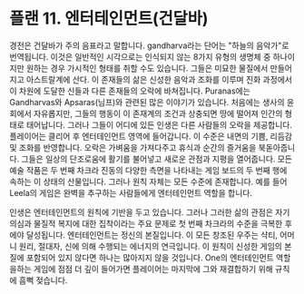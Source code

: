 # 플랜 11. 엔터테인먼트(건달바)

경전은 건달바가 주의 음표라고 말합니다. gandharva라는 단어는 "하늘의 음악가"로 번역됩니다. 이것은 일반적인 시각으로는 인식되지 않는 8가지 유형의 생명체 중 하나이지만 원하는 경우 가시적인 형태를 취할 수도 있습니다. 그들은 미묘한 물질에서 만들어지고 아스트랄계에 산다. 이 존재들의 삶은 신성한 음악과 조화를 이루며 진화 과정에서 이 차원에 도달한 신들과 다른 존재들의 오락에 바쳐집니다. Puranas에는 Gandharvas와 Apsaras(님프)와 관련된 많은 이야기가 있습니다. 처음에는 생사의 윤회에서 자유롭지만, 그들의 행동이 이 존재계의 조건과 상충되면 땅에 떨어져 인간의 형태로 태어납니다. 그러나 그들이 어디에 있든 인생은 다른 사람들의 오락을 제공합니다. 플레이어는 클리어 후 엔터테인먼트 영역에 들어갑니다. 이 수준은 내면의 기쁨, 리듬감 및 조화를 반영합니다. 오락은 가벼움을 가져다주고 휴식과 순간의 즐거움을 북돋아줍니다. 그들은 일상의 단조로움에 활기를 불어넣고 새로운 관점과 지평을 열어줍니다. 모든 예술 작품은 두 번째 차크라 진동의 다양한 측면을 나타내는 게임 보드의 두 번째 행에 속하는 이 상태의 산물입니다. 그러나 원칙 자체는 모든 수준에 존재합니다. 예를 들어 Leela의 게임은 완벽을 추구하는 사람들에게 엔터테인먼트 역할을 합니다.

인생은 엔터테인먼트의 원칙에 기반을 두고 있습니다. 그러나 그러한 삶의 관점은 자기 의심과 물질적 복지에 대한 집착이라는 주요 문제로 첫 번째 차크라의 수준을 극복한 후에야 달성됩니다. 엔터테인먼트는 정신의 본질입니다. 이 모든 창조된 우주는 샥티, 어머니 원리, 절대자, 신에 의해 수행되는 에너지의 연극입니다. 이 원칙이 신성한 게임의 본질에 포함되어 있지 않다면 하나는 많아지지 않을 것입니다. One의 엔터테인먼트 역할을하는 게임에 점점 더 깊이 들어가면 플레이어는 마지막에 그와 재결합하기 위해 규칙에 흠뻑 젖습니다.
